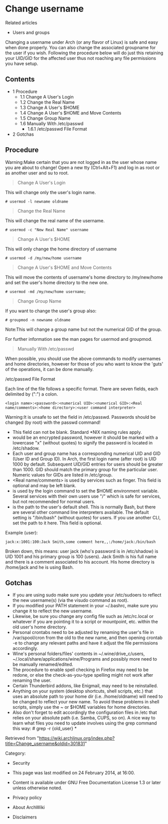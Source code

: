Change username
===============

Related articles

-   Users and groups

Changing a username under Arch (or any flavor of Linux) is safe and easy
when done properly. You can also change the associated groupname for the
user if you wish. Following the procedure below will do just this
retaining your UID/GID for the affected user thus not roaching any file
permissions you have setup.

Contents
--------

-   1 Procedure
    -   1.1 Change A User's Login
    -   1.2 Change the Real Name
    -   1.3 Change A User's $HOME
    -   1.4 Change A User's $HOME and Move Contents
    -   1.5 Change Group Name
    -   1.6 Manually With /etc/passwd
        -   1.6.1 /etc/passwd File Format
-   2 Gotchas

Procedure
---------

Warning:Make certain that you are not logged in as the user whose name
you are about to change! Open a new tty (Ctrl+Alt+F1) and log in as root
or as another user and su to root.

> Change A User's Login

This will change only the user's login name.

    # usermod -l newname oldname

> Change the Real Name

This will change the real name of the username.

    # usermod -c "New Real Name" username

> Change A User's $HOME

This will only change the home directory of username

    # usermod -d /my/new/home username

> Change A User's $HOME and Move Contents

This will move the contents of username's home directory to /my/new/home
and set the user's home directory to the new one.

    # usermod -md /my/new/home username;

> Change Group Name

If you want to change the user's group also:

    # groupmod -n newname oldname

Note:This will change a group name but not the numerical GID of the
group.

For further information see the man pages for usermod and groupmod.

> Manually With /etc/passwd

When possible, you should use the above commands to modify usernames and
home directories, however for those of you who want to know the 'guts'
of the operations, it can be done manually.

/etc/passwd File Format

Each line of the file follows a specific format. There are seven fields,
each delimited by (":") a colon.

    <login name>:<password>:<numerical UID>:<numerical GID>:<Real name/comments>:<home directory>:<user command interpreter>

Warning:It is unsafe to set the <password> field in /etc/passwd.
Passwords should be changed (by root) with the passwd command!

-   <login name> This field can not be blank. Standard *NIX naming rules
    apply.
-   <password> would be an encrypted password, however it should be
    marked with a lowercase "x" (without quotes) to signify the password
    is located in /etc/shadow.
-   Each user and group name has a corresponding numerical UID and GID
    (User ID and Group ID). In Arch, the first login name (after root)
    is UID 1000 by default. Subsequent UID/GID entries for users should
    be greater than 1000. GID should match the primary group for the
    particular user. Numeric values for GIDs are listed in /etc/group.
-   <Real name/comments> is used by services such as finger. This field
    is optional and may be left blank.
-   <home directory> is used by the login command to set the $HOME
    environment variable. Several services with their own users use "/"
    which is safe for services, but not recommended for normal users.
-   <user command interpreter> is the path to the user's default shell.
    This is normally Bash, but there are several other command line
    interpreters available. The default setting is "/bin/bash" (without
    quotes) for users. If you use another CLI, set the path to it here.
    This field is optional.

Example (user):

    jack:x:1001:100:Jack Smith,some comment here,,:/home/jack:/bin/bash

Broken down, this means: user jack (who's password is in /etc/shadow) is
UID 1001 and his primary group is 100 (users). Jack Smith is his full
name and there is a comment associated to his account. His home
directory is /home/jack and he is using Bash.

Gotchas
-------

-   If you are using sudo make sure you update your /etc/sudoers to
    reflect the new username(s) (via the visudo command as root).
-   If you modified your PATH statement in your ~/.bashrc, make sure you
    change it to reflect the new username.
-   Likewise, be sure you change any config file such as /etc/rc.local
    or whatever if you are pointing it to a script or mountpoint, etc.
    within the old user's home directory.
-   Personal crontabs need to be adjusted by renaming the user's file in
    /var/spool/cron from the old to the new name, and then opening
    crontab -e to change any relevant paths and have it adjust the file
    permissions accordingly.
-   Wine's personal folders/files' contents in ~/.wine/drive_c/users,
    ~/.local/share/applications/wine/Programs and possibly more need to
    be manually renamed/edited.
-   The procedure to enable spell checking in Firefox may need to be
    redone, or else the check-as-you-type spelling might not work after
    renaming the user.
-   Certain Thunderbird addons, like Enigmail, may need to be
    reinstalled.
-   Anything on your system (desktop shortcuts, shell scripts, etc.)
    that uses an absolute path to your home dir (i.e. /home/oldname)
    will need to be changed to reflect your new name. To avoid these
    problems in shell scripts, simply use the ~ or $HOME variables for
    home directories.
-   Also don't forget to edit accordingly the configuration files in
    /etc that relies on your absolute path (i.e. Samba, CUPS, so on). A
    nice way to learn what files you need to update involves using the
    grep command this way: # grep -r {old_user} *

Retrieved from
"https://wiki.archlinux.org/index.php?title=Change_username&oldid=301831"

Category:

-   Security

-   This page was last modified on 24 February 2014, at 16:00.
-   Content is available under GNU Free Documentation License 1.3 or
    later unless otherwise noted.
-   Privacy policy
-   About ArchWiki
-   Disclaimers
